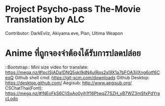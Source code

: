 # Project Psycho-pass The-Movie Translation by ALC

Contributor:
DarkEvilz, Akiyama.eve, Plan, Ultima Weapon

# Anime ที่ถูกจองจำต้องได้รับการปลดปล่อย



::Bootstrap::
Mini size video for translate: https://mega.nz/#!pcISjADa!DNQ5skI9dN4uIRps2xl9X1a7bFOA3jIXng6otf6CeqQ
Github shell cmd: https://git-scm.com/downloads
Github Desktop: https://desktop.github.com/
Aegisub: http://www.aegisub.org/
CSChatThai(Font): https://mega.nz/#!NEoFkS6C!iSxAo0yjh1f16PtwqZ7SZH_yB7WZ3mSfxPdYracLodo
